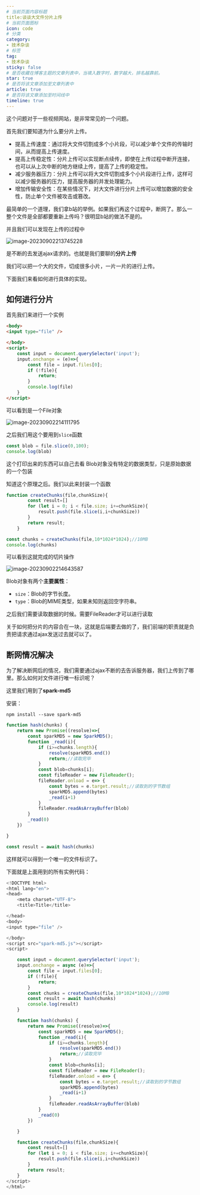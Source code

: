 ```yaml
---
# 当前页面内容标题
title:谈谈大文件分片上传
# 当前页面图标
icon: code
# 分类
category:
- 技术杂谈
# 标签
tag:
- 技术杂谈
sticky: false
# 是否收藏在博客主题的文章列表中，当填入数字时，数字越大，排名越靠前。
star: true
# 是否将该文章添加至文章列表中
article: true
# 是否将该文章添加至时间线中
timeline: true
---
```


这个问题对于一些视频网站，是非常常见的一个问题。

首先我们要知道为什么要分片上传。

- 提高上传速度：通过将大文件切割成多个小片段，可以减少单个文件的传输时间，从而提高上传速度。
- 提高上传稳定性：分片上传可以实现断点续传，即使在上传过程中断开连接，也可以从上次中断的地方继续上传，提高了上传的稳定性。
- 减少服务器压力：分片上传可以将大文件切割成多个小片段进行上传，这样可以减少服务器的压力，提高服务器的并发处理能力。
- 增加传输安全性：在某些情况下，对大文件进行分片上传可以增加数据的安全性，防止单个文件被攻击或篡改。

最简单的一个道理，我们拿b站的举例。如果我们再这个过程中，断网了。那么一整个文件是全部都要重新上传吗？很明显b站的做法不是的。

并且我们可以发现在上传的过程中

![image-20230902213745228](https://xiaou-1305448902.cos.ap-nanjing.myqcloud.com/img/202309022137356.png)

是不断的去发送ajax请求的。也就是我们要聊的**分片上传**

我们可以把一个大的文件，切成很多小片，一片一片的进行上传。

下面我们来看如何进行具体的实现。

## 如何进行分片

首先我们来进行一个实例

```html
<body>
<input type="file" />

</body>
<script>
    const input = document.querySelector('input');
    input.onchange = (e)=>{
        const file = input.files[0];
        if (!file){
            return;
        }
        console.log(file)
    }
</script>
```

可以看到是一个File对象

![image-20230902214111795](https://xiaou-1305448902.cos.ap-nanjing.myqcloud.com/img/202309022141846.png)

之后我们用这个要用到`slice`函数

```js
const blob = file.slice(0,100);
console.log(blob)
```

这个打印出来的东西可以自己去看 Blob对象没有特定的数据类型，只是原始数据的一个包装

知道这个原理之后。我们以此来封装一个函数

```js
function createChunks(file,chunkSize){
        const result=[]
        for (let i = 0; i < file.size; i+=chunkSize){
            result.push(file.slice(i,i+chunkSize))
        }
        return result;
    }
```

```js
const chunks = createChunks(file,10*1024*1024);//10MB
console.log(chunks)
```

可以看到这就完成的切片操作

![image-20230902214643587](https://xiaou-1305448902.cos.ap-nanjing.myqcloud.com/img/202309022146640.png)

Blob对象有两个**主要属性**：

- `size`：Blob的字节长度。
- `type`：Blob的MIME类型，如果未知则返回空字符串。



之后我们需要读取数据的时候。需要FileReader才可以进行读取

关于如何把分片的内容合在一块，这就是后端要去做的了，我们前端的职责就是负责把请求通过ajax发送过去就可以了。

## 断网情况解决

为了解决断网后的情况，我们需要通过ajax不断的去告诉服务器，我们上传到了哪里。那么如何对文件进行唯一标识呢？

这里我们用到了**spark-md5**

安装：

```
npm install --save spark-md5
```

```js
function hash(chunks) {
    return new Promise((resolve)=>{
        const sparkMD5 = new SparkMD5();
        function _read(i){
            if (i>=chunks.length){
                resolve(sparkMD5.end())
                return;//读取完毕
            }
            const blob=chunks[i];
            const fileReader = new FileReader();
            fileReader.onload = e=> {
                const bytes = e.target.result;//读取到的字节数组
                sparkMD5.append(bytes)
                _read(i+1)
            }
            fileReader.readAsArrayBuffer(blob)
        }
        _read(0)
    })

}
```

```js
const result = await hash(chunks)
```

这样就可以得到一个唯一的文件标识了。

下面就是上面用到的所有实例代码：

```js
<!DOCTYPE html>
<html lang="en">
<head>
    <meta charset="UTF-8">
    <title>Title</title>

</head>
<body>
<input type="file" />

</body>
<script src="spark-md5.js"></script>
<script>

    const input = document.querySelector('input');
    input.onchange = async (e)=>{
        const file = input.files[0];
        if (!file){
            return;
        }
        const chunks = createChunks(file,10*1024*1024);//10MB
        const result = await hash(chunks)
        console.log(result)
    }

    function hash(chunks) {
        return new Promise((resolve)=>{
            const sparkMD5 = new SparkMD5();
            function _read(i){
                if (i>=chunks.length){
                    resolve(sparkMD5.end())
                    return;//读取完毕
                }
                const blob=chunks[i];
                const fileReader = new FileReader();
                fileReader.onload = e=> {
                    const bytes = e.target.result;//读取到的字节数组
                    sparkMD5.append(bytes)
                    _read(i+1)
                }
                fileReader.readAsArrayBuffer(blob)
            }
            _read(0)
        })

    }

    function createChunks(file,chunkSize){
        const result=[]
        for (let i = 0; i < file.size; i+=chunkSize){
            result.push(file.slice(i,i+chunkSize))
        }
        return result;
    }
</script>
</html>
```